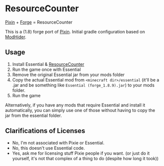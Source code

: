 # ResourceCounter

[Pixin](https://github.com/AnotherPillow/Pixin) + [Forge](https://files.minecraftforge.net/net/minecraftforge/forge/) = ResourceCounter

This is a (1.8) forge port of [Pixin](https://github.com/AnotherPillow/Pixin). Initial gradle configuration based on [ModHider](https://github.com/Fabi019/ForgeModHider).

## Usage

1. Install Essential & [ResourceCounter](https://github.com/AnotherPillow/ResourceCounter)
2. Run the game once with Essential
3. Remove the original Essential jar from your mods folder
4. Copy the actual Essential mod from `<minecraft dir>/essential` (it'll be a .jar and be something like `Essential (forge_1.8.9).jar`) to your mods folder.
5. Run the game

Alternatively, if you have any mods that require Essential and install it automatically, you can simply use one of those without having to copy the jar from the essential folder.

## Clarifications of Licenses

- No, I'm not associated with Pixie or Essential.
- No, this doesn't use Essential code.
- Yes, ask me for licensing stuff Pixie people if you want. (or just do it yourself, it's not that complex of a thing to do (despite how long it took))
